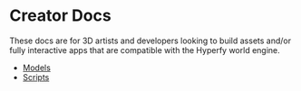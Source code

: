 # Creator Docs

These docs are for 3D artists and developers looking to build assets and/or fully interactive apps that are compatible with the Hyperfy world engine.

- [Models](/docs/models.md)
- [Scripts](/docs/models.md)